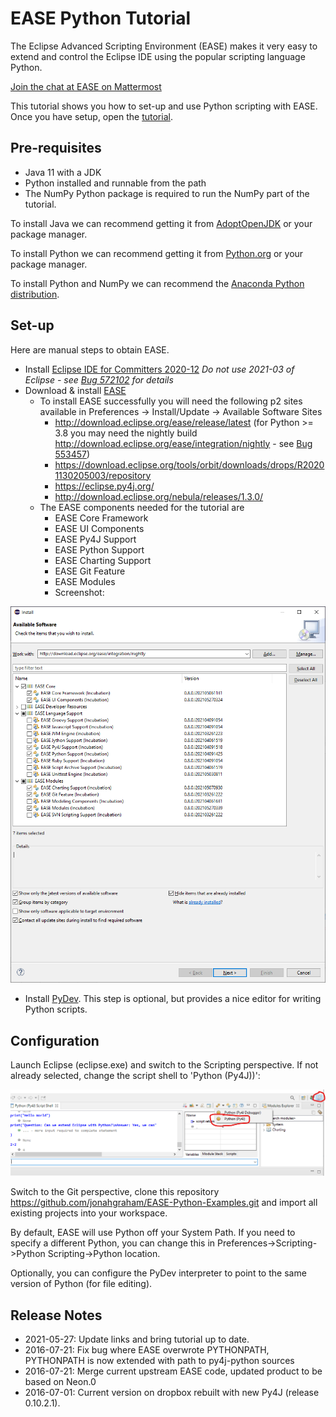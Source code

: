 EASE Python Tutorial  
=====================
The Eclipse Advanced Scripting Environment (EASE) makes it very easy to extend and control the Eclipse IDE using the popular scripting language Python.

[Join the chat at EASE on Mattermost](https://mattermost-test.eclipse.org/eclipse/channels/ease)

This tutorial shows you how to set-up and use Python scripting with EASE. Once you have setup, open the [tutorial](EASE.htm).

Pre-requisites
---------------
* Java 11 with a JDK
* Python installed and runnable from the path
* The NumPy Python package is required to run the NumPy part of the tutorial.

To install Java we can recommend getting it from [AdoptOpenJDK](https://adoptopenjdk.net/) or your package manager.

To install Python we can recommend getting it from [Python.org](https://www.python.org/downloads/) or your package manager.

To install Python and NumPy we can recommend the [Anaconda Python distribution](https://www.anaconda.com/products/individual).

Set-up
---------------

Here are manual steps to obtain EASE. 

* Install [Eclipse IDE for Committers 2020-12](https://www.eclipse.org/downloads/packages/release/2020-12/r/eclipse-ide-eclipse-committers) *Do not use 2021-03 of Eclipse - see [Bug 572102](https://bugs.eclipse.org/bugs/show_bug.cgi?id=572102) for details*
* Download & install [EASE](https://www.eclipse.org/ease/download/)
    - To install EASE successfully you will need the following p2 sites available in Preferences -> Install/Update -> Available Software Sites
        - http://download.eclipse.org/ease/release/latest (for Python >= 3.8 you may need the nightly build http://download.eclipse.org/ease/integration/nightly - see [Bug 553457](https://bugs.eclipse.org/bugs/show_bug.cgi?id=553457))
        - https://download.eclipse.org/tools/orbit/downloads/drops/R20201130205003/repository
        - https://eclipse.py4j.org/
        - http://download.eclipse.org/nebula/releases/1.3.0/
    - The EASE components needed for the tutorial are
        * EASE Core Framework
        * EASE UI Components
        * EASE Py4J Support
        * EASE Python Support
        * EASE Charting Support
        * EASE Git Feature
        * EASE Modules
        * Screenshot:

![screenshot showing the selected modules](installwizard.png)


* Install [PyDev](http://www.pydev.org/download.html). This step is optional, but provides a nice editor for writing Python scripts. 

Configuration
---------------
Launch Eclipse (eclipse.exe) and switch to the Scripting perspective. If not already selected, change the script shell to 'Python (Py4J))':

![screenshot showing where to click to change engines](changeengine.png)

Switch to the Git perspective, clone this repository https://github.com/jonahgraham/EASE-Python-Examples.git and import all existing projects into your workspace.

By default, EASE will use Python off your System Path. If you need to specify a different Python, you can change this in Preferences->Scripting->Python Scripting->Python location.

Optionally, you can configure the PyDev interpreter to point to the same version of Python (for file editing).

Release Notes
-------------

 * 2021-05-27: Update links and bring tutorial up to date.
 * 2016-07-21: Fix bug where EASE overwrote PYTHONPATH, PYTHONPATH is now extended with path to py4j-python sources
 * 2016-07-21: Merge current upstream EASE code, updated product to be based on Neon.0
 * 2016-07-01: Current version on dropbox rebuilt with new Py4J (release 0.10.2.1).
